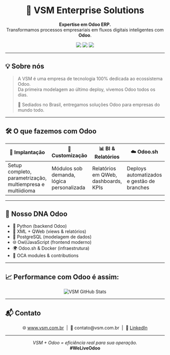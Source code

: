 <!-- VSM - README com foco moderno e visual -->

<h1 align="center">
  🚀 VSM Enterprise Solutions
</h1>

<p align="center">
  <strong>Expertise em Odoo ERP.</strong><br>
  Transformamos processos empresariais em fluxos digitais inteligentes com <strong>Odoo</strong>.
</p>

<p align="center">
  <img src="https://img.shields.io/badge/Odoo-Expertise-714B67?style=for-the-badge&logo=odoo&logoColor=white">
  <img src="https://img.shields.io/badge/OCA-Contributors-orange?style=for-the-badge">
  <img src="https://img.shields.io/badge/Odoo.sh-DevOps-blue?style=for-the-badge">
</p>

---

## 💡 Sobre nós

> A VSM é uma empresa de tecnologia 100% dedicada ao ecossistema Odoo.  
> Da primeira modelagem ao último deploy, vivemos Odoo todos os dias.  
>  
> 📍 Sediados no Brasil, entregamos soluções Odoo para empresas do mundo todo.

---

## 🛠️ O que fazemos com Odoo

| 💼 Implantação | 🧩 Customização | 📊 BI & Relatórios | ☁️ Odoo.sh | 🔌 Integrações |
|---------------|----------------|--------------------|------------|----------------|
| Setup completo, parametrização, multiempresa e multiidioma | Módulos sob demanda, lógica personalizada | Relatórios em QWeb, dashboards, KPIs | Deploys automatizados e gestão de branches | APIs, marketplaces, ERPs, gateways |

---

## 🧬 Nosso DNA Odoo

- 🐍 Python (backend Odoo)
- 🧾 XML + QWeb (views & relatórios)
- 🐘 PostgreSQL (modelagem de dados)
- 🌐 Owl/JavaScript (frontend moderno)
- 🌍 Odoo.sh & Docker (infraestrutura)
- 🤝 OCA modules & contributions

---

## 📈 Performance com Odoo é assim:

<p align="center">
  <img src="https://github-readme-stats.vercel.app/api?username=VSM-Enterprise-Solutions&show_icons=true&theme=radical&hide_title=true" alt="VSM GitHub Stats" />
</p>

---

## 📬 Contato

<p align="center">
  🌐 <a href="https://www.vsm.com.br">www.vsm.com.br</a> &nbsp;|&nbsp;
  📧 contato@vsm.com.br &nbsp;|&nbsp;
  🔗 <a href="https://linkedin.com/company/vsm-enterprise-solutions">LinkedIn</a>
</p>

---

<p align="center">
  <em>VSM + Odoo = eficiência real para sua operação.</em><br/>
  <strong>#WeLiveOdoo</strong>
</p>
